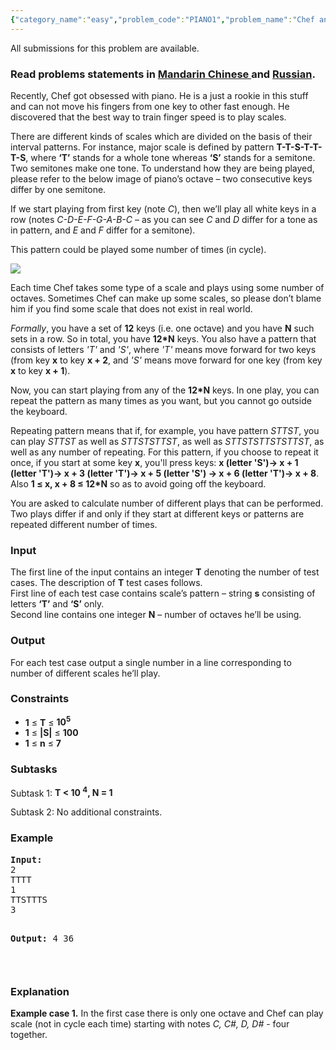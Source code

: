 ```yaml
---
{"category_name":"easy","problem_code":"PIANO1","problem_name":"Chef and Piano Scales","languages_supported":{"0":"ADA","1":"ASM","2":"BASH","3":"BF","4":"C","5":"C99 strict","6":"CAML","7":"CLOJ","8":"CLPS","9":"CPP 4.3.2","10":"CPP 4.9.2","11":"CPP14","12":"CS2","13":"D","14":"ERL","15":"FORT","16":"FS","17":"GO","18":"HASK","19":"ICK","20":"ICON","21":"JAVA","22":"JS","23":"LISP clisp","24":"LISP sbcl","25":"LUA","26":"NEM","27":"NICE","28":"NODEJS","29":"PAS fpc","30":"PAS gpc","31":"PERL","32":"PERL6","33":"PHP","34":"PIKE","35":"PRLG","36":"PYPY","37":"PYTH","38":"PYTH 3.4","39":"RUBY","40":"SCALA","41":"SCM chicken","42":"SCM guile","43":"SCM qobi","44":"ST","45":"TCL","46":"TEXT","47":"WSPC"},"max_timelimit":1,"source_sizelimit":50000,"problem_author":"witalij_hq ","problem_tester":null,"date_added":"24-02-2015","tags":{"0":"april15","1":"loops","2":"simple","3":"witalij_hq"},"editorial_url":"http://discuss.codechef.com/problems/PIANO1","time":{"view_start_date":1428917400,"submit_start_date":1428917400,"visible_start_date":1428917400,"end_date":1735669800},"layout":"problem"}
---
```

<span class="solution-visible-txt">All submissions for this problem are available.</span><h3> Read problems statements in <a target="_blank" href="http://www.codechef.com/download/translated/APRIL15/mandarin/PIANO1.pdf">Mandarin Chinese </a> and <a target="_blank" href="http://www.codechef.com/download/translated/APRIL15/russian/PIANO1.pdf">Russian</a>.</h3>
<p>Recently, Chef got obsessed with piano. He is a just a rookie in this stuff and can not move his fingers from one key to other fast enough. He discovered that the best way to train finger speed is to play scales.</p>
<p>There are different kinds of scales which are divided on the basis of their interval patterns. For instance, major scale is defined by pattern <b>T-T-S-T-T-T-S</b>, where <b>‘T’</b> stands for a whole tone whereas <b>‘S’</b> stands for a semitone. Two semitones make one tone. To understand how they are being played, please refer to the below image of piano’s octave – two consecutive keys differ by one semitone.</p>
<p>If we start playing from first key (note <i>C</i>), then we’ll play all white keys in a row (notes <i>C-D-E-F-G-A-B-C</i> – as you can see <i>C</i> and <i>D</i> differ for a tone as in pattern, and <i>E</i> and <i>F</i> differ for a semitone).</p>
<p>This pattern could be played some number of times (in cycle).</p>
<p><img src="http://upload.wikimedia.org/wikipedia/commons/thumb/1/15/PianoKeyboard.svg/250px-PianoKeyboard.svg.png" /></p>
<p>Each time Chef takes some type of a scale and plays using some number of octaves. Sometimes Chef can make up some scales, so please don’t blame him if you find some scale that does not exist in real world.</p>
<p><i>Formally</i>, you have a set of <b>12</b> keys (i.e. one octave) and you have <b>N</b> such sets in a row. So in total, you have <b>12*N</b> keys. You also have a pattern that consists of letters <i>'T'</i> and <i>'S'</i>, where <i>'T'</i> means move forward for two keys (from key <b>x</b> to key <b>x + 2</b>, and <i>'S'</i> means move forward for one key (from key <b>x</b> to key <b>x + 1</b>).</p>
<p>Now, you can start playing from any of the <b>12*N</b> keys. In one play, you can repeat the pattern as many times as you want, but you cannot go outside the keyboard.</p>
<p>Repeating pattern means that if, for example, you have pattern <i>STTST</i>, you can play <i>STTST</i> as well as <i>STTSTSTTST</i>, as well as <i>STTSTSTTSTSTTST</i>, as well as any number of repeating. For this pattern, if you choose to repeat it once, if you start at some key <b>x</b>, you'll press keys: <b>x (letter 'S')-> x + 1 (letter 'T')-> x + 3 (letter 'T')-> x + 5 (letter 'S') -> x + 6 (letter 'T')-> x + 8</b>. Also <b>1 ≤ x, x + 8 ≤ 12*N</b> so as to avoid going off the keyboard.</p>
<p>You are asked to calculate number of different plays that can be performed. Two plays differ if and only if they start at different keys or patterns are repeated different number of times.
</p>
<h3>Input</h3>
<p>The first line of the input contains an integer <b>T</b> denoting the number of test cases. The description of <b>T</b> test cases follows.<br />
First line of each test case contains scale’s pattern – string <b>s</b> consisting of letters <b>‘T’</b> and <b>‘S’</b> only.<br />
Second line contains one integer <b>N</b> – number of octaves he’ll be using.
</p>
<h3>Output</h3>
<p>For each test case output a single number in a line corresponding to number of different scales he’ll play. </p>
<h3>Constraints</h3>
<ul>
<li><b>1</b> ≤ <b>T</b> ≤ <b>10<sup>5</sup></b></li>
<li><b>1</b> ≤ <b>|S|</b> ≤ <b>100</b></li>
<li><b>1</b> ≤ <b>n</b> ≤ <b>7</b></li>
</ul>
<h3>Subtasks</h3>
<p>Subtask 1: <b>T &lt; 10 <sup>4</sup>, N = 1 </b>
</p>
<p>Subtask 2: No additional constraints.
</p>
<h3>Example</h3>
<pre><b>Input:</b>
2 
TTTT
1
TTSTTTS
3

<b>Output:</b>
4
36

</pre><h3>Explanation</h3>
<p><b>Example case 1.</b> In the first case there is only one octave and Chef can play scale (not in cycle each time) starting with notes <i>C, C#, D, D#</i> - four together.</p>

